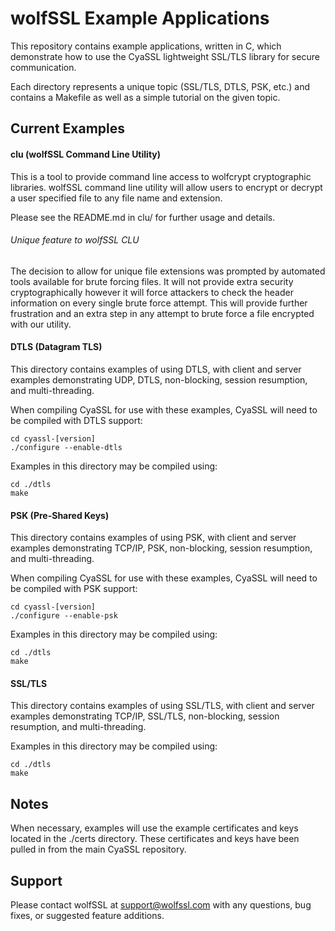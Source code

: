 wolfSSL Example Applications
============================

This repository contains example applications, written in C, which 
demonstrate how to use the CyaSSL lightweight SSL/TLS library for secure 
communication.

Each directory represents a unique topic (SSL/TLS, DTLS, PSK, etc.) and 
contains a Makefile as well as a simple tutorial on the given topic.

## Current Examples

#### clu (wolfSSL Command Line Utility)

This is a tool to provide command line access to wolfcrypt cryptographic libraries.
wolfSSL command line utility will allow users to encrypt or decrypt a user specified
file to any file name and extension.

Please see the README.md in clu/ for further usage and details.

###### Unique feature to wolfSSL CLU
The decision to allow for unique file extensions was prompted by automated tools
available for brute forcing files. It will not provide extra security cryptographically
however it will force attackers to check the header information on every single brute
force attempt. This will provide further frustration and an extra step in any attempt 
to brute force a file encrypted with our utility.

#### DTLS (Datagram TLS)

This directory contains examples of using DTLS, with client and server 
examples demonstrating UDP, DTLS, non-blocking, session resumption, 
and multi-threading.

When compiling CyaSSL for use with these examples, CyaSSL will need to be 
compiled with DTLS support:

```
cd cyassl-[version]
./configure --enable-dtls
```

Examples in this directory may be compiled using:

```
cd ./dtls
make
```

#### PSK (Pre-Shared Keys)

This directory contains examples of using PSK, with client and server examples 
demonstrating TCP/IP, PSK, non-blocking, session resumption, and 
multi-threading.

When compiling CyaSSL for use with these examples, CyaSSL will need to be 
compiled with PSK support:

```
cd cyassl-[version]
./configure --enable-psk
```

Examples in this directory may be compiled using:

```
cd ./dtls
make
```

#### SSL/TLS

This directory contains examples of using SSL/TLS, with client and server 
examples demonstrating TCP/IP, SSL/TLS, non-blocking, session resumption, and 
multi-threading.

Examples in this directory may be compiled using:

```
cd ./dtls
make
```

## Notes

When necessary, examples will use the example certificates and keys located 
in the ./certs directory. These certificates and keys have been pulled in from 
the main CyaSSL repository.

## Support

Please contact wolfSSL at support@wolfssl.com with any questions, bug fixes, 
or suggested feature additions.

